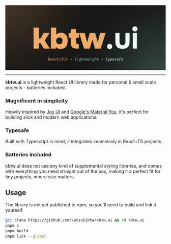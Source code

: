<span style="width: 100%; display: flex; align-items: center; justify-content: center; border-radius: 0.5rem;">
  <img src="./assets/banner.webp" alt="project banner"/>
</span>

---

**kbtw.ui** is a lightweight React UI library made for personal & small scale projects - batteries included.

### Magnificent in simplicity

Heavily inspired by [Joy UI](https://mui.com/joy-ui/getting-started/) and [Google's Material You](https://m3.material.io/), it's perfect for building slick and modern web applications.

### Typesafe

Built with Typescript in mind, it integrates seamlessly in React+TS projects.

### Batteries included

kbtw.ui does not use any kind of supplemental styling libraries, and comes with everything you need straight out of the box, making it a perfect fit for tiny projects, where size matters.

## Usage

The library is not yet published to npm, so you'll need to build and link it yourself.

```sh
git clone https://github.com/katsukibtw/kbtw.ui && cd kbtw.ui
pnpm i
pnpm build
pnpm link --global
```
